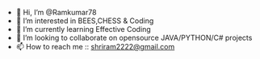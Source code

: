 - 👋 Hi, I’m @Ramkumar78
- 👀 I’m interested in BEES,CHESS & Coding
- 🌱 I’m currently learning Effective Coding
- 💞️ I’m looking to collaborate on opensource JAVA/PYTHON/C# projects
- 📫 How to reach me :: shriram2222@gmail.com

<!---
Ramkumar78/Ramkumar78 is a ✨ special ✨ repository because its `README.md` (this file) appears on your GitHub profile.
You can click the Preview link to take a look at your changes.
--->
